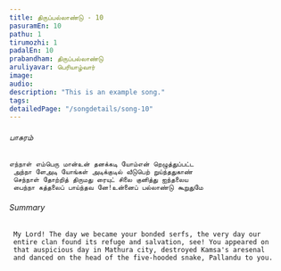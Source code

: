 ```yaml
---
title: ​திருப்பல்லாண்டு - 10
pasuramEn: 10
pathu: 1
tirumozhi: 1
padalEn: 10
prabandham: திருப்பல்லாண்டு
aruliyavar: பெரியாழ்வார்
image: 
audio: 
description: "This is an example song."
tags: 
detailedPage: "/songdetails/song-10"
---
```

###### பாசுரம்


	எந்நாள் எம்பெரு மான்உன் தனக்கடி யோம்என் றெழுத்துப்பட்ட
	 அந்நா ளேஅடி யோங்கள் அடிக்குடில் வீடுபெற் றுய்ந்ததுகாண்
	 செந்நாள் தோற்றித் திருமது ரையுட் சிலை குனித்து ஐந்தலைய
	 பைந்நா கத்தலைப் பாய்ந்தவ னே!உன்னைப் பல்லாண்டு கூறுதுமே 
	

###### Summary


	 My Lord! The day we became your bonded serfs, the very day our
	 entire clan found its refuge and salvation, see! You appeared on
	 that auspicious day in Mathura city, destroyed Kamsa's aresenal
	 and danced on the head of the five-hooded snake, Pallandu to you.
	
